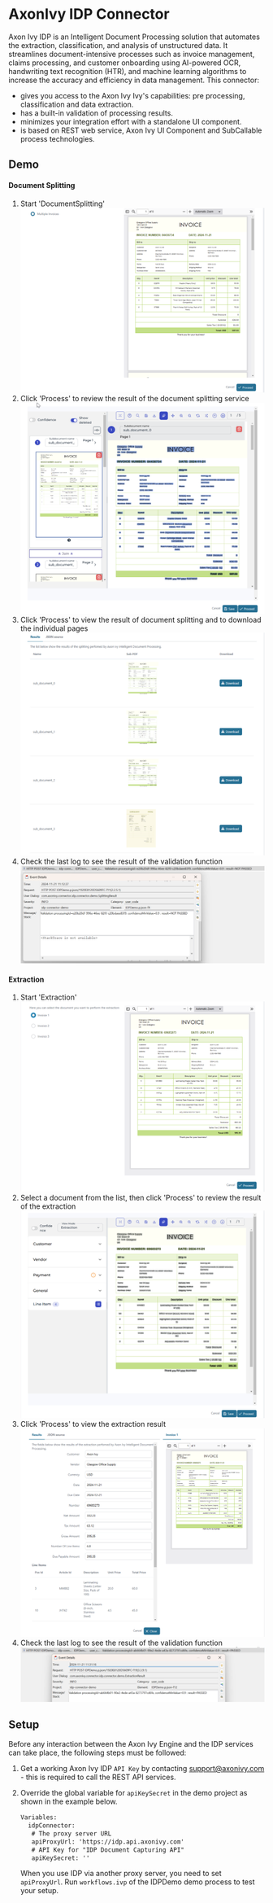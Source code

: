<!--
Dear developer!   

When you create your very valuable documentation, please be aware that this Readme.md is not only published on github. This documentation is also processed automatically and published on our website. For this to work, the two headings "Demo" and "Setup" must not be changed
-->

# AxonIvy IDP Connector

Axon Ivy IDP is an Intelligent Document Processing solution that automates the extraction, classification, and analysis of unstructured data. It streamlines document-intensive processes such as invoice management, claims processing, and customer onboarding using AI-powered OCR, handwriting text recognition (HTR), and machine learning algorithms to increase the accuracy and efficiency in data management. This connector:

* gives you access to the Axon Ivy Ivy's capabilities: pre processing, classification and data extraction.
* has a built-in validation of processing results.
* minimizes your integration effort with a standalone UI component.
* is based on REST web service, Axon Ivy UI Component and SubCallable process technologies.

## Demo

#### Document Splitting

1. Start 'DocumentSplitting'
   ![splitting-start](images/splitting-document-1.png)
2. Click 'Process' to review the result of the document splitting service
   ![splitting-review](images/splitting-document-2.png)
3. Click 'Process' to view the result of document splitting and to download the individual pages
   ![splitting-result](images/splitting-document-3.png)
4. Check the last log to see the result of the validation function
   ![validation-splitting](images/splitting-document-4.png)

#### Extraction

1. Start 'Extraction'
   ![extraction-start](images/extraction1.png)
2. Select a document from the list, then click 'Process' to review the result of the extraction
   ![extraction-review](images/extraction2.png)
3. Click 'Process' to view the extraction result
   ![extraction-result](images/extraction3.png)
4. Check the last log to see the result of the validation function
   ![validation-extraction](images/extraction4.png)

## Setup

Before any interaction between the Axon Ivy Engine and the IDP services can take place, the following steps must be followed:

1. Get a working Axon Ivy IDP `API Key` by contacting support@axonivy.com - this is required to call the REST API services.
2. Override the global variable for `apiKeySecret` in the demo project as shown in the example below.
   
   ```
   Variables:
     idpConnector:
      # The proxy server URL
      apiProxyUrl: 'https://idp.api.axonivy.com'
      # API Key for "IDP Document Capturing API"
      apiKeySecret: ''
   ```
   
   When you use IDP via another proxy server, you need to set `apiProxyUrl`.
   Run `workflows.ivp` of the IDPDemo demo process to test your setup.

